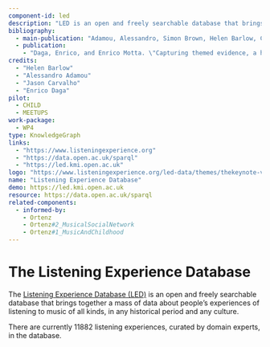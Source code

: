 ```yaml
--- 
component-id: led
description: "LED is an open and freely searchable database that brings together a mass of data about people’s experiences of listening to music of all kinds, in any historical period and any culture."
bibliography: 
  - main-publication: "Adamou, Alessandro, Simon Brown, Helen Barlow, Carlo Allocca, and Mathieu d’Aquin. \"Crowdsourcing Linked Data on listening experiences through reuse and enhancement of library data.\" International Journal on Digital Libraries 20, no. 1 (2019): 61-79. http://oro.open.ac.uk/42045/1/paper_74.pdf"
  - publication:
    - "Daga, Enrico, and Enrico Motta. \"Capturing themed evidence, a hybrid approach.\" In Proceedings of the 10th International Conference on Knowledge Capture, pp. 93-100. 2019. http://oro.open.ac.uk/67014/1/TE_Preprint_V1.pdf"
credits: 
  - "Helen Barlow"
  - "Alessandro Adamou"
  - "Jason Carvalho"
  - "Enrico Daga"
pilot:
  - CHILD
  - MEETUPS
work-package:
  - WP4
type: KnowledgeGraph
links: 
  - "https://www.listeningexperience.org"
  - "https://data.open.ac.uk/sparql"
  - "https://led.kmi.open.ac.uk"
logo: "https://www.listeningexperience.org/led-data/themes/thekeynote-v1-01/images/logo.png"
name: "Listening Experience Database"
demo: https://led.kmi.open.ac.uk
resource: https://data.open.ac.uk/sparql
related-components:
  - informed-by:
    - Ortenz
    - Ortenz#2_MusicalSocialNetwork
    - Ortenz#1_MusicAndChildhood
--- 
```


# The Listening Experience Database
The [Listening Experience Database (LED)](http://led.kmi.open.ac.uk) is an open and freely searchable database that brings together a mass of data about people’s experiences of listening to music of all kinds, in any historical period and any culture.

There are currently 11882 listening experiences, curated by domain experts, in the database.
